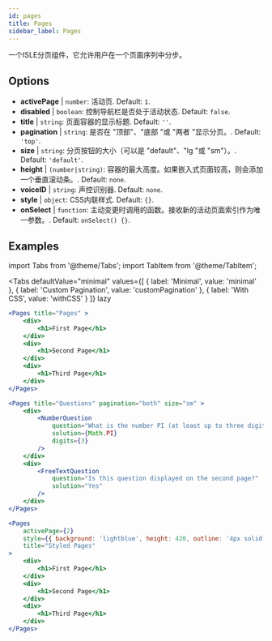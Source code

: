 ```yaml
---
id: pages 
title: Pages
sidebar_label: Pages
---
```


一个ISLE分页组件，它允许用户在一个页面序列中分步。

## Options

* __activePage__ | `number`: 活动页. Default: `1`.
* __disabled__ | `boolean`: 控制导航栏是否处于活动状态. Default: `false`.
* __title__ | `string`: 页面容器的显示标题. Default: `''`.
* __pagination__ | `string`: 是否在 "顶部"、"底部 "或 "两者 "显示分页。. Default: `'top'`.
* __size__ | `string`: 分页按钮的大小（可以是 "default"、"lg "或 "sm"）。. Default: `'default'`.
* __height__ | `(number|string)`: 容器的最大高度。如果嵌入式页面较高，则会添加一个垂直滚动条。. Default: `none`.
* __voiceID__ | `string`: 声控识别器. Default: `none`.
* __style__ | `object`: CSS内联样式. Default: `{}`.
* __onSelect__ | `function`: 主动变更时调用的函数。接收新的活动页面索引作为唯一参数。. Default: `onSelect() {}`.


## Examples

import Tabs from '@theme/Tabs';
import TabItem from '@theme/TabItem';

<Tabs
    defaultValue="minimal"
    values={[
        { label: 'Minimal', value: 'minimal' },
        { label: 'Custom Pagination', value: 'customPagination' },
        { label: 'With CSS', value: 'withCSS' }
    ]}
    lazy
>

<TabItem value="minimal">

```jsx live
<Pages title="Pages" >
    <div>
        <h1>First Page</h1>
    </div>
    <div>
        <h1>Second Page</h1>
    </div>
    <div>
        <h1>Third Page</h1>
    </div>
</Pages>
```

</TabItem>

<TabItem value="customPagination" >

```jsx live
<Pages title="Questions" pagination="both" size="sm" >
    <div>
        <NumberQuestion
            question="What is the number PI (at least up to three digits after the decimal point)?"
            solution={Math.PI}
            digits={3}
        />
    </div>
    <div>
        <FreeTextQuestion 
            question="Is this question displayed on the second page?"
            solution="Yes" 
        />
    </div>
</Pages>
```
</TabItem>

<TabItem value="withCSS">

```jsx live
<Pages 
    activePage={2}
    style={{ background: 'lightblue', height: 420, outline: '4px solid black' }} 
    title="Styled Pages"
>
    <div>
        <h1>First Page</h1>
    </div>
    <div>
        <h1>Second Page</h1>
    </div>
    <div>
        <h1>Third Page</h1>
    </div>
</Pages>
```

</TabItem>

</Tabs>

